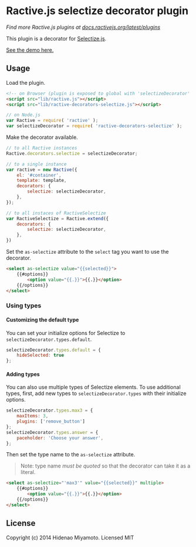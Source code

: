 # Ractive.js selectize decorator plugin

*Find more Ractive.js plugins at [docs.ractivejs.org/latest/plugins](http://docs.ractivejs.org/latest/plugins)*

This plugin is a decorator for [Selectize.js](http://brianreavis.github.io/selectize.js/)</a>.

[See the demo here.](index.html)

## Usage

Load the plugin.

```html
<!-- on Browser (plugin is exposed to global with 'selectizeDecorator' signature) -->
<script src="lib/ractive.js"></script>
<script src="lib/ractive-decorators-selectize.js"></script>
```
```js
// on Node.js
var Ractive = require( 'ractive' );
var selectizeDecorator = require( 'ractive-decorators-selectize' );
```

Make the decorator available.

```js
// to all Ractive instances
Ractive.decorators.selectize = selectizeDecorator;

// to a single instance
var ractive = new Ractive({
    el: '#container',
    template: template,
    decorators: {
        selectize: selectizeDecorator,
    },
});

// to all instaces of RactiveSelectize
var RactiveSelectize = Ractive.extend({
    decorators: {
        selectize: selectizeDecorator,
    },
})
```

Set the `as-selectize` attribute to the `select` tag you want to use the decorator.

```html
<select as-selectize value="{{selected}}">
    {{#options}}
        <option value="{{.}}">{{.}}</option>
    {{/options}}
</select>
```

### Using types

#### Customizing the default type

You can set your initialize options for Selectize to `selectizeDecorator.types.default`.

```js
selectizeDecorator.types.default = {
    hideSelected: true
};
```

#### Adding types

You can also use multiple types of Selectize elements.
To use additional types, first, add new types to `selectizeDecorator.types` with their initialize options.

```js
selectizeDecorator.types.max3 = {
    maxItems: 3,
    plugins: ['remove_button']
};
selectizeDecorator.types.answer = {
    paceholder: 'Choose your answer',
};
```

Then set the type name to the `as-selectize` attribute.
> Note: type name *must be quoted* so that the decorator can take it as a literal.

```html
<select as-selectize="'max3'" value="{{selected}}" multiple>
    {{#options}}
        <option value="{{.}}">{{.}}</option>
    {{/options}}
</select>
```

## License

Copyright (c) 2014 Hidenao Miyamoto. Licensed MIT
